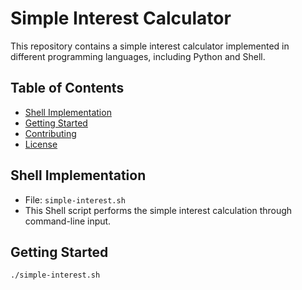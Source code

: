 # Simple Interest Calculator

This repository contains a simple interest calculator implemented in different programming languages, including Python and Shell.

## Table of Contents

- [Shell Implementation](#shell-implementation)
- [Getting Started](#getting-started)
- [Contributing](#contributing)
- [License](#license)



## Shell Implementation

- File: `simple-interest.sh`
- This Shell script performs the simple interest calculation through command-line input.

## Getting Started


```bash
./simple-interest.sh

